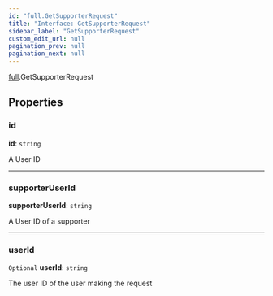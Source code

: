 ```yaml
---
id: "full.GetSupporterRequest"
title: "Interface: GetSupporterRequest"
sidebar_label: "GetSupporterRequest"
custom_edit_url: null
pagination_prev: null
pagination_next: null
---
```


[full](../namespaces/full.md).GetSupporterRequest

## Properties

### id

 **id**: `string`

A User ID

___

### supporterUserId

 **supporterUserId**: `string`

A User ID of a supporter

___

### userId

 `Optional` **userId**: `string`

The user ID of the user making the request
